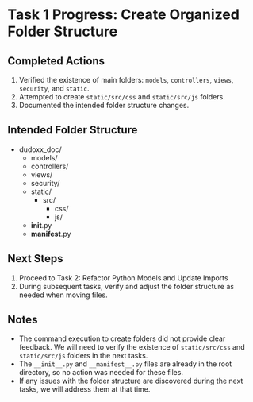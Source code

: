 # Task 1 Progress: Create Organized Folder Structure

## Completed Actions
1. Verified the existence of main folders: `models`, `controllers`, `views`, `security`, and `static`.
2. Attempted to create `static/src/css` and `static/src/js` folders.
3. Documented the intended folder structure changes.

## Intended Folder Structure
- dudoxx_doc/
  - models/
  - controllers/
  - views/
  - security/
  - static/
    - src/
      - css/
      - js/
  - __init__.py
  - __manifest__.py

## Next Steps
1. Proceed to Task 2: Refactor Python Models and Update Imports
2. During subsequent tasks, verify and adjust the folder structure as needed when moving files.

## Notes
- The command execution to create folders did not provide clear feedback. We will need to verify the existence of `static/src/css` and `static/src/js` folders in the next tasks.
- The `__init__.py` and `__manifest__.py` files are already in the root directory, so no action was needed for these files.
- If any issues with the folder structure are discovered during the next tasks, we will address them at that time.